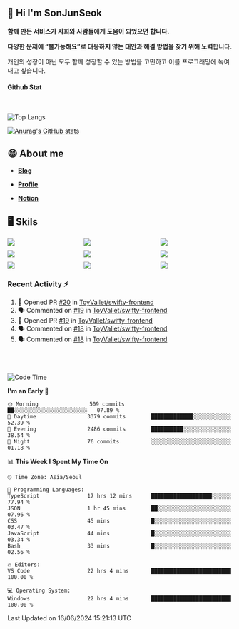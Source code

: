 ## 👋 Hi I'm SonJunSeok

**함께 만든 서비스가 사회와 사람들에게 도움이 되었으면 합니다.** 

**다양한 문제에 “불가능해요”로 대응하지 않는 대안과 해결 방법을 찾기 위해 노력**합니다. 

개인의 성장이 아닌 모두 함께 성장할 수 있는 방법을 고민하고 이를 프로그래밍에 녹여내고 싶습니다.

#### Github Stat
<div style="margin-top:50px;">

![Top Langs](https://github-readme-stats.vercel.app/api/top-langs/?username=kd02109&layout=compact&bg_color=dbf4ff&title_color=67adcc&text_color=67adcc&hide_border=true&show_icons=true&icon_color=67adcc&rank_icon=github&count_private=true&card_width=400px&card_height=300px)

[![Anurag's GitHub stats](https://github-readme-stats.vercel.app/api?username=kd02109&bg_color=dbf4ff&title_color=67adcc&text_color=67adcc&hide_border=true&show_icons=true&icon_color=67adcc&rank_icon=github&count_private=true&card_width=250px)](https://github.com/anuraghazra/github-readme-stats)


</div>



## 😁 About me
-  <a href="https://sonblog.vercel.app/" target="_blank"><strong>Blog</strong></a>

-  <a href="https://nostalgic-marquis-7af.notion.site/Frontend-Engineer-ec9b6e38c7824e7fb7f6fca4fc8564a5?pvs=74" target="_blank"><strong>Profile</strong></a>

-  <a href="https://nostalgic-marquis-7af.notion.site/Front-End-f0f3b7fcec3045c482c1cd33dfcf2abc?pvs=74" target="_blank"><strong>Notion</strong></a>

## 🖥️ Skils


<div style="display:grid; grid-template-rows:repeat(3, 1fr); grid-template-columns:repeat(3, 1fr); gap:10px">
  <img src="https://img.shields.io/badge/javascript-F7DF1E?style=flat-square&logo=javascript&logoColor=black"> 
  <img src="https://img.shields.io/badge/typescript-3178C6?style=flat-square&logo=typescript&logoColor=white"/>
  <img src="https://img.shields.io/badge/react-61DAFB?style=flat-square&logo=react&logoColor=black"/>
  <img src="https://img.shields.io/badge/redux-764ABC?style=flat-square&logo=redux&logoColor=white"/>
  <img src="https://img.shields.io/badge/styledcomponents-DB7093?style=flat-square&logo=styledcomponents&logoColor=white"/>
  <img src="https://img.shields.io/badge/tailwindcss-06B6D4?style=flat-square&logo=tailwindcss&logoColor=white"/>
  <img src="https://img.shields.io/badge/reactquery-FF4154?style=flat-square&logo=reactquery&logoColor=white"/>
  <img src="https://img.shields.io/badge/Next.js-B4B4DC?style=flat&logo=Next.js&logoColor=black"/>
  <img src="https://img.shields.io/badge/reactrouter-CA4245?style=flat-square&logo=reactrouter&logoColor=white"/>
</div>

### Recent Activity :zap:
<!--START_SECTION:activity-->
1. 💪 Opened PR [#20](https://github.com/ToyVallet/swifty-frontend/pull/20) in [ToyVallet/swifty-frontend](https://github.com/ToyVallet/swifty-frontend)
2. 🗣 Commented on [#19](https://github.com/ToyVallet/swifty-frontend/pull/19#issuecomment-2168024282) in [ToyVallet/swifty-frontend](https://github.com/ToyVallet/swifty-frontend)
3. 💪 Opened PR [#19](https://github.com/ToyVallet/swifty-frontend/pull/19) in [ToyVallet/swifty-frontend](https://github.com/ToyVallet/swifty-frontend)
4. 🗣 Commented on [#18](https://github.com/ToyVallet/swifty-frontend/pull/18#issuecomment-2164940388) in [ToyVallet/swifty-frontend](https://github.com/ToyVallet/swifty-frontend)
5. 🗣 Commented on [#18](https://github.com/ToyVallet/swifty-frontend/pull/18#issuecomment-2164167395) in [ToyVallet/swifty-frontend](https://github.com/ToyVallet/swifty-frontend)
<!--END_SECTION:activity-->

<br/>
<br/>

<!--START_SECTION:waka-->
![Code Time](http://img.shields.io/badge/Code%20Time-1%2C768%20hrs%2020%20mins-blue)

**I'm an Early 🐤** 

```text
🌞 Morning                509 commits         ██░░░░░░░░░░░░░░░░░░░░░░░   07.89 % 
🌆 Daytime                3379 commits        █████████████░░░░░░░░░░░░   52.39 % 
🌃 Evening                2486 commits        ██████████░░░░░░░░░░░░░░░   38.54 % 
🌙 Night                  76 commits          ░░░░░░░░░░░░░░░░░░░░░░░░░   01.18 % 
```


📊 **This Week I Spent My Time On** 

```text
🕑︎ Time Zone: Asia/Seoul

💬 Programming Languages: 
TypeScript               17 hrs 12 mins      ███████████████████░░░░░░   77.94 % 
JSON                     1 hr 45 mins        ██░░░░░░░░░░░░░░░░░░░░░░░   07.96 % 
CSS                      45 mins             █░░░░░░░░░░░░░░░░░░░░░░░░   03.47 % 
JavaScript               44 mins             █░░░░░░░░░░░░░░░░░░░░░░░░   03.34 % 
Bash                     33 mins             █░░░░░░░░░░░░░░░░░░░░░░░░   02.56 % 

🔥 Editors: 
VS Code                  22 hrs 4 mins       █████████████████████████   100.00 % 

💻 Operating System: 
Windows                  22 hrs 4 mins       █████████████████████████   100.00 % 
```


 Last Updated on 16/06/2024 15:21:13 UTC
<!--END_SECTION:waka-->
